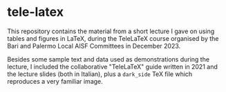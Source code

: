 # tele-latex

This repository contains the material from a short lecture I gave on using tables and figures in LaTeX, during the TeleLaTeX course organised by the Bari and Palermo Local AISF Committees in December 2023.

Besides some sample text and data used as demonstrations during the lecture, I included the collaborative "TeleLaTeX" guide written in 2021 and the lecture slides (both in Italian), plus a `dark_side` TeX file which reproduces a very familiar image.
